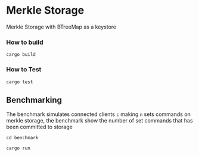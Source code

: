 # Merkle Storage
Merkle Storage with BTreeMap as a keystore
### How to build

````shell script
cargo build
````

### How to Test

````shell script
cargo test
````

## Benchmarking
The benchmark simulates connected clients ``c`` making ``n`` sets commands on merkle storage,
the benchmark show the number of set commands that has been committed to storage 
````shell script
cd benchmark
````

````shell script
cargo run
````